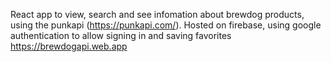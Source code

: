 React app to view, search and see infomation about brewdog products, using the punkapi (https://punkapi.com/).
Hosted on firebase, using google authentication to allow signing in and saving favorites
https://brewdogapi.web.app
